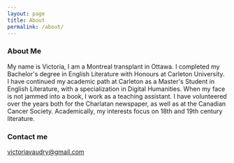 ```yaml
---
layout: page
title: About
permalink: /about/
---
```

### About Me

My name is Victoria, I am a Montreal transplant in Ottawa. I completed my Bachelor's degree in English Literature with Honours at Carleton University. I have continued my academic path at Carleton as a Master's Student in English Literature, with a specialization in Digital Humanities. When my face is not jammed into a book, I work as a teaching assistant. I have volunteered over the years both for the Charlatan newspaper, as well as at the Canadian Cancer Society. Academically, my interests focus on 18th and 19th century literature. 



### Contact me

[victoriavaudry@gmail.com](mailto:victoriavaudry@gmail.com)
